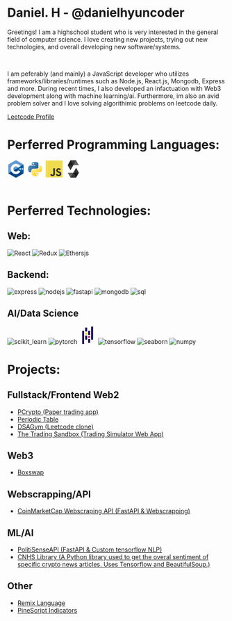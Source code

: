 <h1 color="blue">Daniel. H - @danielhyuncoder</h1>
<p>
  Greetings! I am a highschool student who is very interested in the general field of computer science. I love creating new projects, trying out new technologies, and overall developing new software/systems.
</p>
<br />
<p>
   I am peferably (and mainly) a JavaScript developer who utilizes frameworks/libraries/runtimes such as Node.js, React.js, Mongodb, Express and more. During recent times, I also developed an infactuation with Web3 development along with machine learning/ai. Furthermore, im also an avid problem solver and I love solving algorithimic problems on leetcode daily.
</p>
<p><a href="https://leetcode.com/DanCodesJS/">Leetcode Profile</a></p>
<h1>Perferred Programming Languages: </h1>
<div align="left">
  <img src="https://raw.githubusercontent.com/devicons/devicon/master/icons/cplusplus/cplusplus-original.svg" alt="cplusplus" width="40" height="40"/>
  <img src="https://raw.githubusercontent.com/devicons/devicon/master/icons/python/python-original.svg" alt="python" width="40" height="40"/>
  <img src="https://raw.githubusercontent.com/devicons/devicon/master/icons/javascript/javascript-original.svg" alt="javascript" width="40" height="40"/>
  <img src="https://raw.githubusercontent.com/devicons/devicon/master/icons/solidity/solidity-original.svg" alt="solidity" width="40" height="40"/>
</div>
<br/>
<h1>Perferred Technologies: </h1>
<h2>Web: </h2>
<div align="left">
  <img src="https://cdn.freebiesupply.com/logos/large/2x/react-1-logo-png-transparent.png" alt="React" width="40" height="40"/>
  <img src="https://th.bing.com/th/id/OIP._Xl87hvWAsWUraMwxsjxggHaEB?w=304&h=180&c=7&r=0&o=5&pid=1.7" alt="Redux" width="40" height="40"/>
  <img src="https://th.bing.com/th/id/OIP.ew73HoypfS0xrTR0vk325gAAAA?w=202&h=133&c=7&r=0&o=5&pid=1.7" alt="Ethersjs" width="40" height="40"/>
</div>
<h2>Backend: </h2>
<div align="left">
   <img src="https://th.bing.com/th/id/OIP.6T_jP0p6ZUKOxoR2niX1nQHaHa?w=174&h=180&c=7&r=0&o=5&pid=1.7" alt="express" width="40" height="40"/>
<img src="https://th.bing.com/th/id/OIP.bPZyL4LA65gU6WXGycc-NAHaIi?w=159&h=183&c=7&r=0&o=5&pid=1.7" alt="nodejs" width="40" height="40"/>
  <img src="https://th.bing.com/th/id/OIP.JXoedlXD-k8WO2Qd26_vOAAAAA?w=162&h=180&c=7&r=0&o=5&pid=1.7" alt="fastapi" width="40" height="40"/>
  <img src="https://th.bing.com/th/id/OIP.Ll65QD4_R6G48bVQVJwPjgHaHa?w=153&h=180&c=7&r=0&o=5&pid=1.7" alt="mongodb" width="40" height="40"/>
  <img src="https://th.bing.com/th/id/OIP.Ppjp4ggi4QqjaD5-i4jkfwHaHa?w=195&h=195&c=7&r=0&o=5&pid=1.7" alt="sql" width="40" height="40"/>
</div>
<h2>AI/Data Science</h2>
<div align="left">
  <img src="https://upload.wikimedia.org/wikipedia/commons/0/05/Scikit_learn_logo_small.svg" alt="scikit_learn" width="40" height="40"/>
  <img src="https://www.vectorlogo.zone/logos/pytorch/pytorch-icon.svg" alt="pytorch" width="40" height="40"/>
  <img src="https://raw.githubusercontent.com/devicons/devicon/2ae2a900d2f041da66e950e4d48052658d850630/icons/pandas/pandas-original.svg" alt="pandas" width="40" height="40"/>
  <img src="https://www.vectorlogo.zone/logos/tensorflow/tensorflow-icon.svg" alt="tensorflow" width="40" height="40"/>
  <img src="https://seaborn.pydata.org/_images/logo-mark-lightbg.svg" alt="seaborn" width="40" height="40"/>
   <img src="https://th.bing.com/th/id/OIP.vPezx00A1u0WAfS8e8wBXQHaHa?w=168&h=180&c=7&r=0&o=5&pid=1.7" alt="numpy" width="40" height="40"/>
</div>
<h1>Projects:</h1>
<h2>Fullstack/Frontend Web2</h2>
<ul>
  <li><a href="https://github.com/danielhyuncoder/papertradercrypto">PCrypto (Paper trading app)</a></li>
  <li><a href="https://github.com/danielhyuncoder/periodic-table">Periodic Table</a></li>
   <li><a href="https://github.com/danielhyuncoder/DSAGym/tree/master">DSAGym (Leetcode clone)</a></li>
  <li><a href="https://github.com/danielhyuncoder/The-Trading-Sandbox/tree/main">The Trading Sandbox (Trading Simulator Web App)</a></li>
</ul>
<h2>Web3</h2>
<ul>
  <li><a href="https://github.com/danielhyuncoder/BoxSwap">Boxswap</a></li>
</ul>
<h2>Webscrapping/API</h2>
<ul>
  <li><a href="https://github.com/danielhyuncoder/coinmarketcapwebscrapper">CoinMarketCap Webscraping API (FastAPI & Webscrapping)</a></li>
</ul>
<h2>ML/AI</h2>
<ul>
  <li><a href="https://github.com/danielhyuncoder/PolitiSenseAPI/tree/main">PolitiSenseAPI (FastAPI & Custom tensorflow NLP)</a></li>
  <li><a href="https://github.com/danielhyuncoder/CryptoNewsHeadlineSentimentLibrary">CNHS Library (A Python library used to get the overal sentiment of specific crypto news articles. Uses Tensorflow and BeautifulSoup.)</a></li>
</ul>
<h2>Other</h2> 
<ul>
  <li><a href="https://github.com/danielhyuncoder/RemixProgrammingLanguage">Remix Language</a></li>
  <li><a href="https://github.com/danielhyuncoder/PineScriptStrategiesAndIndicators/tree/main">PineScript Indicators</a></li>
</ul>
<!--
**danielhyuncoder/danielhyuncoder** is a ✨ _special_ ✨ repository because its `README.md` (this file) appears on your GitHub profile.

Here are some ideas to get you started:

- 🔭 I’m currently working on ...
- 🌱 I’m currently learning ...
- 👯 I’m looking to collaborate on ...
- 🤔 I’m looking for help with ...
- 💬 Ask me about ...
- 📫 How to reach me: ...
- 😄 Pronouns: ...
- ⚡ Fun fact: ...
-->
